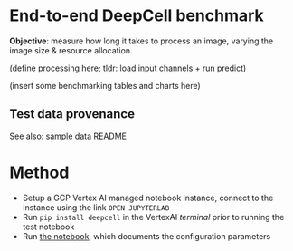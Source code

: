 # End-to-end DeepCell benchmark

**Objective**: measure how long it takes to process an image, varying the image size & resource allocation.

(define processing here; tldr: load input channels + run predict)

(insert some benchmarking tables and charts here)

## Test data provenance

See also: [sample data README](https://github.com/dchaley/deepcell-imaging/tree/main/sample-data)

# Method

- Setup a GCP Vertex AI managed notebook instance, connect to the instance using the link `OPEN JUPYTERLAB`
- Run `pip install deepcell` in the VertexAI *terminal* prior to running the test notebook
- Run [the notebook](deepcell-e2e-benchmark.ipynb), which documents the configuration parameters
